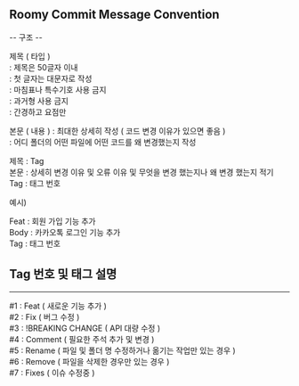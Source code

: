 ## Roomy Commit Message Convention


-- 구조 -- 

제목 ( 타입 )<br/>
: 제목은 50글자 이내<br/>
: 첫 글자는 대문자로 작성<br/>
: 마침표나 특수기호 사용 금지<br/>
: 과거형 사용 금지<br/>
: 간경하고 요점만<br/>

본문 ( 내용 )
: 최대한 상세히 작성 ( 코드 변경 이유가 있으면 좋음 )<br/>
: 어디 폴더의 어떤 파일에 어떤 코드를 왜 변경했는지 작성<br/>

제목 : Tag<br/>
본문 : 상세히 변경 이유 및 오류 이유 및 무엇을 변경 했는지나 왜 변경 했는지 적기<br/>
Tag : 태그 번호<br/>

예시)

Feat : 회원 가입 기능 추가<br/>
Body : 카카오톡 로그인 기능 추가 <br/>
Tag : 태그 번호<br/>

## Tag 번호 및 태그 설명

--------------------------------------------------------------

#1 : Feat ( 새로운 기능 추가 )<br/>
#2 : Fix ( 버그 수정 )<br/>
#3 : !BREAKING CHANGE ( API 대량 수정 )<br/>
#4 : Comment ( 필요한 주석 추가 및 변경 )<br/>
#5 : Rename ( 파일 및 폴더 명 수정하거나 옮기는 작업만 있는 경우 )<br/>
#6 : Remove ( 파일을 삭제한 경우만 있는 경우 )<br/>
#7 : Fixes ( 이슈 수정중 )<br/>
